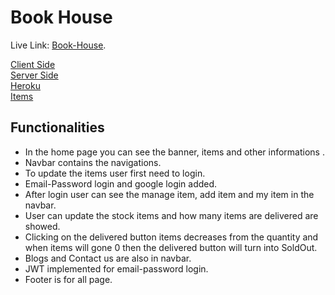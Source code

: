 # Book House 

Live Link: [Book-House](https://book-house-f63f7.web.app/).

[Client Side](https://github.com/ProgrammingHeroWC4/warehouse-management-client-side-JubayerAhmmodShuvo) </br>
[Server Side](https://github.com/JubayerAhmmodShuvo/BookHouse-Server_Side)
</br>
[Heroku](https://quiet-harbor-16613.herokuapp.com/)
</br>
[Items](https://quiet-harbor-16613.herokuapp.com/books)


## Functionalities

* In the home page you can see the banner, items and other informations .
* Navbar contains the navigations. 
* To update the items user first need to login.
* Email-Password login and google login added. 
* After login user can see the manage item, add item and my item in the navbar.
* User can update the stock items and how many items are delivered are showed.
* Clicking on the delivered button items decreases from the quantity and when items will gone 0 then the delivered button will turn into SoldOut.
* Blogs and Contact us are also in navbar.
* JWT implemented for email-password login.
* Footer is for all page.

